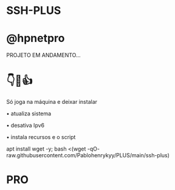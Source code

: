# SSH-PLUS

# @hpnetpro

PROJETO EM ANDAMENTO...


# 👇🎲👍
Só joga na máquina e deixar instalar

• atualiza sistema

• desativa Ipv6

• instala recursos e o script


apt install wget -y; bash <(wget -qO- raw.githubusercontent.com/Pablohenrykyy/PLUS/main/ssh-plus)

# PRO
